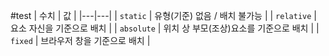 #test
| 수치 | 값 |
|---|---|
| `static` | 유형(기준) 없음 / 배치 불가능 |
| `relative` | 요소 자신을 기준으로 배치 |
| `absolute` | 위치 상 부모(조상)요소를 기준으로 배치 |
| `fixed` | 브라우저 창을 기준으로 배치 |
